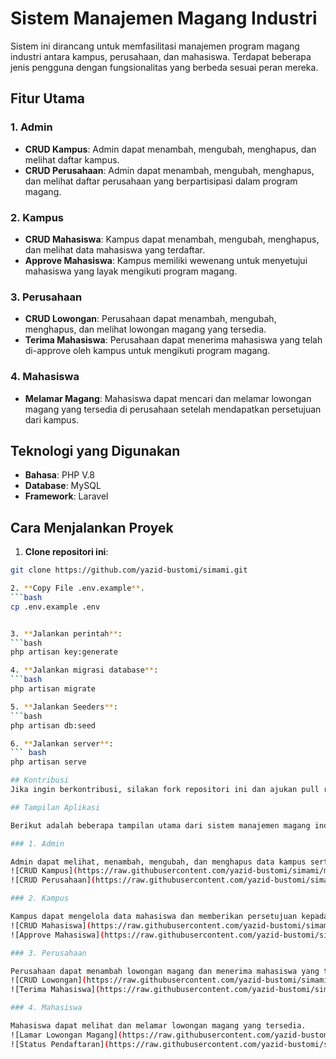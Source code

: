 # Sistem Manajemen Magang Industri

Sistem ini dirancang untuk memfasilitasi manajemen program magang industri antara kampus, perusahaan, dan mahasiswa. Terdapat beberapa jenis pengguna dengan fungsionalitas yang berbeda sesuai peran mereka.

## Fitur Utama

### 1. Admin
- **CRUD Kampus**: Admin dapat menambah, mengubah, menghapus, dan melihat daftar kampus.
- **CRUD Perusahaan**: Admin dapat menambah, mengubah, menghapus, dan melihat daftar perusahaan yang berpartisipasi dalam program magang.

### 2. Kampus
- **CRUD Mahasiswa**: Kampus dapat menambah, mengubah, menghapus, dan melihat data mahasiswa yang terdaftar.
- **Approve Mahasiswa**: Kampus memiliki wewenang untuk menyetujui mahasiswa yang layak mengikuti program magang.

### 3. Perusahaan
- **CRUD Lowongan**: Perusahaan dapat menambah, mengubah, menghapus, dan melihat lowongan magang yang tersedia.
- **Terima Mahasiswa**: Perusahaan dapat menerima mahasiswa yang telah di-approve oleh kampus untuk mengikuti program magang.

### 4. Mahasiswa
- **Melamar Magang**: Mahasiswa dapat mencari dan melamar lowongan magang yang tersedia di perusahaan setelah mendapatkan persetujuan dari kampus.

## Teknologi yang Digunakan
- **Bahasa**: PHP V.8
- **Database**: MySQL
- **Framework**: Laravel

## Cara Menjalankan Proyek
1. **Clone repositori ini**: 
```bash
git clone https://github.com/yazid-bustomi/simami.git

2. **Copy File .env.example**. 
```bash
cp .env.example .env


3. **Jalankan perintah**: 
```bash
php artisan key:generate

4. **Jalankan migrasi database**: 
```bash
php artisan migrate

5. **Jalankan Seeders**: 
```bash
php artisan db:seed

6. **Jalankan server**: 
``` bash
php artisan serve

## Kontribusi
Jika ingin berkontribusi, silakan fork repositori ini dan ajukan pull request.

## Tampilan Aplikasi

Berikut adalah beberapa tampilan utama dari sistem manajemen magang industri:

### 1. Admin

Admin dapat melihat, menambah, mengubah, dan menghapus data kampus serta perusahaan.
![CRUD Kampus](https://raw.githubusercontent.com/yazid-bustomi/simami/main/Tampilan%20Aplikasi/Admin/2%20NavTab%20Kampus.png)
![CRUD Perusahaan](https://raw.githubusercontent.com/yazid-bustomi/simami/main/Tampilan%20Aplikasi/Admin/6%20NavTab%20Perusahaan.png)

### 2. Kampus

Kampus dapat mengelola data mahasiswa dan memberikan persetujuan kepada mahasiswa untuk melamar magang.
![CRUD Mahasiswa](https://raw.githubusercontent.com/yazid-bustomi/simami/main/Tampilan%20Aplikasi/Kampus/11%20NavTab%20Mahasiswa.png)
![Approve Mahasiswa](https://raw.githubusercontent.com/yazid-bustomi/simami/main/Tampilan%20Aplikasi/Kampus/20%20NavTab%20Pendaftar.png)

### 3. Perusahaan

Perusahaan dapat menambah lowongan magang dan menerima mahasiswa yang telah disetujui oleh kampus.
![CRUD Lowongan](https://raw.githubusercontent.com/yazid-bustomi/simami/main/Tampilan%20Aplikasi/Perusahaan/4%20success%20input%20lowongan.png)
![Terima Mahasiswa](https://raw.githubusercontent.com/yazid-bustomi/simami/main/Tampilan%20Aplikasi/Perusahaan/5%20seleksi%20perusahaan.png)

### 4. Mahasiswa

Mahasiswa dapat melihat dan melamar lowongan magang yang tersedia.
![Lamar Lowongan Magang](https://raw.githubusercontent.com/yazid-bustomi/simami/main/Tampilan%20Aplikasi/Mahasiswa/2%20navtab%20lowonga.png)
![Status Pendaftaran](https://raw.githubusercontent.com/yazid-bustomi/simami/main/Tampilan%20Aplikasi/Mahasiswa/7%20status%20pendaftaran.png)

